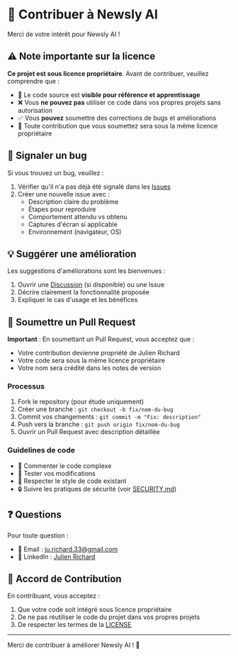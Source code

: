 # 🤝 Contribuer à Newsly AI

Merci de votre intérêt pour Newsly AI !

## ⚠️ Note importante sur la licence

**Ce projet est sous licence propriétaire**. Avant de contribuer, veuillez comprendre que :

- 📖 Le code source est **visible pour référence et apprentissage**
- ❌ Vous **ne pouvez pas** utiliser ce code dans vos propres projets sans autorisation
- ✅ Vous **pouvez** soumettre des corrections de bugs et améliorations
- 📝 Toute contribution que vous soumettez sera sous la même licence propriétaire

## 🐛 Signaler un bug

Si vous trouvez un bug, veuillez :

1. Vérifier qu'il n'a pas déjà été signalé dans les [Issues](https://github.com/ju-nocode/newsly-ai/issues)
2. Créer une nouvelle issue avec :
   - Description claire du problème
   - Étapes pour reproduire
   - Comportement attendu vs obtenu
   - Captures d'écran si applicable
   - Environnement (navigateur, OS)

## 💡 Suggérer une amélioration

Les suggestions d'améliorations sont les bienvenues :

1. Ouvrir une [Discussion](https://github.com/ju-nocode/newsly-ai/discussions) (si disponible) ou une Issue
2. Décrire clairement la fonctionnalité proposée
3. Expliquer le cas d'usage et les bénéfices

## 🔧 Soumettre un Pull Request

**Important** : En soumettant un Pull Request, vous acceptez que :
- Votre contribution devienne propriété de Julien Richard
- Votre code sera sous la même licence propriétaire
- Votre nom sera crédité dans les notes de version

### Processus

1. Fork le repository (pour étude uniquement)
2. Créer une branche : `git checkout -b fix/nom-du-bug`
3. Commit vos changements : `git commit -m "Fix: description"`
4. Push vers la branche : `git push origin fix/nom-du-bug`
5. Ouvrir un Pull Request avec description détaillée

### Guidelines de code

- 📝 Commenter le code complexe
- 🧪 Tester vos modifications
- 🎨 Respecter le style de code existant
- 🔒 Suivre les pratiques de sécurité (voir [SECURITY.md](SECURITY.md))

## ❓ Questions

Pour toute question :
- 📧 Email : ju.richard.33@gmail.com
- 💼 LinkedIn : [Julien Richard](https://www.linkedin.com/in/fr-richard-julien/)

## 📜 Accord de Contribution

En contribuant, vous acceptez :
1. Que votre code soit intégré sous licence propriétaire
2. De ne pas réutiliser le code du projet dans vos propres projets
3. De respecter les termes de la [LICENSE](LICENSE)

---

Merci de contribuer à améliorer Newsly AI ! 🚀
